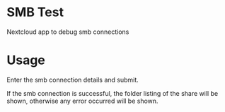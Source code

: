 # SMB Test

Nextcloud app to debug smb connections

# Usage

Enter the smb connection details and submit.

If the smb connection is successful, the folder listing of the share will be shown, otherwise any error occurred will be shown.
